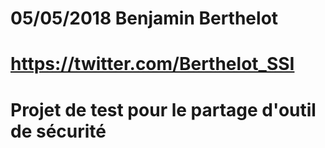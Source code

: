 # 05/05/2018 Benjamin Berthelot
# https://twitter.com/Berthelot_SSI

# Projet de test pour le partage d'outil de sécurité

